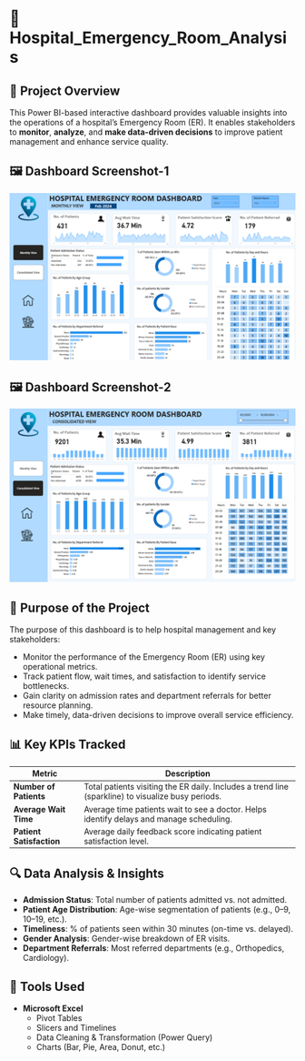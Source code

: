# 🏥 Hospital_Emergency_Room_Analysis 

## 📌 Project Overview
This Power BI-based interactive dashboard provides valuable insights into the operations of a hospital’s Emergency Room (ER). It enables stakeholders to **monitor**, **analyze**, and **make data-driven decisions** to improve patient management and enhance service quality.

## 🖼️ Dashboard Screenshot-1
![Dashboard Screenshot](https://github.com/vanshbhatt05/Hospital_Emergency_Room_Analysis/blob/main/Hospital_dashboard_1.png)     


## 🖼️ Dashboard Screenshot-2

![](https://github.com/vanshbhatt05/Hospital_Emergency_Room_Analysis/blob/main/Hospital_dashboard_2%20(2).png)


## 🎯 Purpose of the Project
The purpose of this dashboard is to help hospital management and key stakeholders:

- Monitor the performance of the Emergency Room (ER) using key operational metrics.
- Track patient flow, wait times, and satisfaction to identify service bottlenecks.
- Gain clarity on admission rates and department referrals for better resource planning.
- Make timely, data-driven decisions to improve overall service efficiency.

## 📊 Key KPIs Tracked
| Metric                   | Description |
|--------------------------|-------------|
| **Number of Patients**   | Total patients visiting the ER daily. Includes a trend line (sparkline) to visualize busy periods. |
| **Average Wait Time**    | Average time patients wait to see a doctor. Helps identify delays and manage scheduling. |
| **Patient Satisfaction** | Average daily feedback score indicating patient satisfaction level. |

## 🔍 Data Analysis & Insights

- **Admission Status**: Total number of patients admitted vs. not admitted.
- **Patient Age Distribution**: Age-wise segmentation of patients (e.g., 0–9, 10–19, etc.).
- **Timeliness**: % of patients seen within 30 minutes (on-time vs. delayed).
- **Gender Analysis**: Gender-wise breakdown of ER visits.
- **Department Referrals**: Most referred departments (e.g., Orthopedics, Cardiology).

## 🧰 Tools Used
- **Microsoft Excel**
  - Pivot Tables
  - Slicers and Timelines
  - Data Cleaning & Transformation (Power Query)
  - Charts (Bar, Pie, Area, Donut, etc.)

